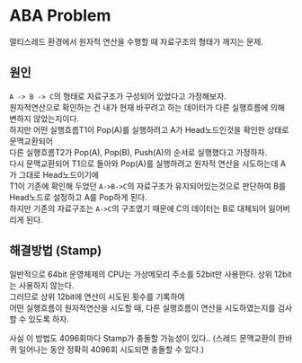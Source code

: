 # ABA Problem
멀티스레드 환경에서 원자적 연산을 수행할 때 자료구조의 형태가 깨지는 문제. <br/>

## 원인
```A -> B -> C```의 형태로 자료구조가 구성되어 있었다고 가정해보자. <br/>
원자적연산으로 확인하는 건 내가 현재 바꾸려고 하는 데이터가 다른 실행흐름에 의해 변하지 않았는지이다. <br/>
하지만 어떤 실행흐름T1이 Pop(A)를 실행하려고 A가 Head노드인것을 확인한 상태로 문맥교환되어 <br/>
다른 실행흐름T2가 Pop(A), Pop(B), Push(A)의 순서로 실행했다고 가정하자. <br/>
다시 문맥교환되어 T1으로 돌아와 Pop(A)를 실행하려고 원자적 연산을 시도하는데 A가 그대로 Head노드이기에 <br/>
T1이 기존에 확인해 두었던 ```A->B->C```의 자료구조가 유지되어있는것으로 판단하여 B를 Head노드로 설정하고 A를 Pop하게 된다. <br/>
하지만 기존의 자료구조는 ```A->C```의 구조였기 때문에 C의 데이터는 B로 대체되어 잃어버리게 된다.

## 해결방법 (Stamp)
일반적으로 64bit 운영체제의 CPU는 가상메모리 주소를 52bit만 사용한다. 상위 12bit는 사용하지 않는다. <br/>
그러므로 상위 12bit에 연산이 시도된 횟수를 기록하여 <br/>
어떤 실행흐름이 원자적연산을 시도할 때, 다른 실행흐름이 연산을 시도하였는지를 검사할 수 있도록 하자.

사실 이 방법도 4096회마다 Stamp가 충돌할 가능성이 있다.. (스레드 문맥교환이 한바퀴 일어나는 동안 정확히 4096회 시도되면 충돌할 수 있다.)
